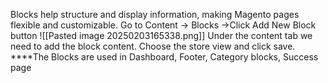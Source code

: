Blocks help structure and display information, making Magento pages flexible and customizable.
Go to Content -> Blocks ->Click Add New Block button
![[Pasted image 20250203165338.png]]
Under the content tab we need to add the block content. Choose the store view and click save.
****The Blocks are used in Dashboard, Footer, Category blocks, Success page
